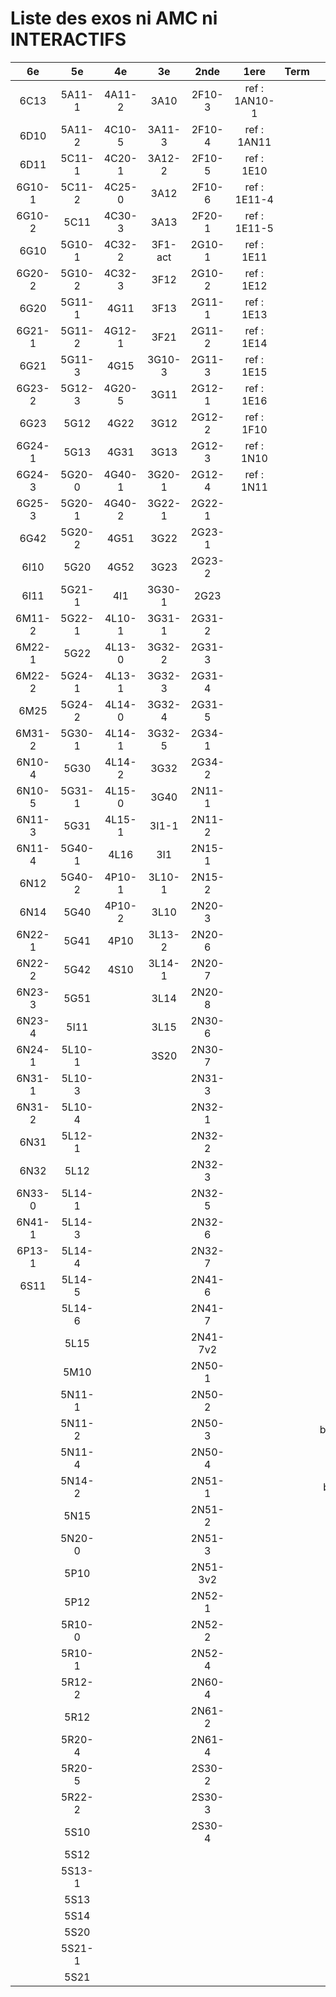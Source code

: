 # Liste des exos ni AMC ni INTERACTIFS

|6e|5e|4e|3e|2nde|1ere|Term|Reste|
|:-:|:-:|:-:|:-:|:-:|:-:|:-:|:-:|
|6C13|5A11-1|4A11-2|3A10|2F10-3|ref : 1AN10-1||MG32_3F13|
|6D10|5A11-2|4C10-5|3A11-3|2F10-4|ref : 1AN11||CM020|
|6D11|5C11-1|4C20-1|3A12-2|2F10-5|ref : 1E10||CM021|
|6G10-1|5C11-2|4C25-0|3A12|2F10-6|ref : 1E11-4||ExC100|
|6G10-2|5C11|4C30-3|3A13|2F20-1|ref : 1E11-5||HPC100|
|6G10|5G10-1|4C32-2|3F1-act|2G10-1|ref : 1E11||PEA11-1|
|6G20-2|5G10-2|4C32-3|3F12|2G10-2|ref : 1E12||PEA11|
|6G20|5G11-1|4G11|3F13|2G11-1|ref : 1E13||PEA12|
|6G21-1|5G11-2|4G12-1|3F21|2G11-2|ref : 1E14||PEA13|
|6G21|5G11-3|4G15|3G10-3|2G11-3|ref : 1E15||PEG20|
|6G23-2|5G12-3|4G20-5|3G11|2G12-1|ref : 1E16||PEG21|
|6G23|5G12|4G22|3G12|2G12-2|ref : 1F10||PEG22|
|6G24-1|5G13|4G31|3G13|2G12-3|ref : 1N10||PEG23|
|6G24-3|5G20-0|4G40-1|3G20-1|2G12-4|ref : 1N11||PEG24|
|6G25-3|5G20-1|4G40-2|3G22-1|2G22-1|||P003|
|6G42|5G20-2|4G51|3G22|2G23-1|||P004|
|6I10|5G20|4G52|3G23|2G23-2|||P005|
|6I11|5G21-1|4I1|3G30-1|2G23|||P006|
|6M11-2|5G22-1|4L10-1|3G31-1|2G31-2|||P007|
|6M22-1|5G22|4L13-0|3G32-2|2G31-3|||P008|
|6M22-2|5G24-1|4L13-1|3G32-3|2G31-4|||P009|
|6M25|5G24-2|4L14-0|3G32-4|2G31-5|||P010|
|6M31-2|5G30-1|4L14-1|3G32-5|2G34-1|||P011|
|6N10-4|5G30|4L14-2|3G32|2G34-2|||P012|
|6N10-5|5G31-1|4L15-0|3G40|2N11-1|||P013|
|6N11-3|5G31|4L15-1|3I1-1|2N11-2|||P014|
|6N11-4|5G40-1|4L16|3I1|2N15-1|||beta2F31|
|6N12|5G40-2|4P10-1|3L10-1|2N15-2|||beta3F23|
|6N14|5G40|4P10-2|3L10|2N20-3|||beta3G15|
|6N22-1|5G41|4P10|3L13-2|2N20-6|||beta3G41|
|6N22-2|5G42|4S10|3L14-1|2N20-7|||beta3S20-1|
|6N23-3|5G51||3L14|2N20-8|||beta3s21|
|6N23-4|5I11||3L15|2N30-6|||beta4C31|
|6N24-1|5L10-1||3S20|2N30-7|||beta4G20-3|
|6N31-1|5L10-3|||2N31-3|||beta4G20-4|
|6N31-2|5L10-4|||2N32-1|||beta6C33-1|
|6N31|5L12-1|||2N32-2|||beta6test2|
|6N32|5L12|||2N32-3|||beta6test2021|
|6N33-0|5L14-1|||2N32-5|||betaAsymptotesObliques|
|6N41-1|5L14-3|||2N32-6|||betaEqCarreDansC|
|6P13-1|5L14-4|||2N32-7|||betaEqValAbs|
|6S11|5L14-5|||2N41-6|||betaEquationsLog|
||5L14-6|||2N41-7|||betaExo3d|
||5L15|||2N41-7v2|||betaExoSimpleMatthieu|
||5M10|||2N50-1|||betaModele10_simple_question-reponse|
||5N11-1|||2N50-2|||betaModele11_parametrable|
||5N11-2|||2N50-3|||betaModele20_plusieurs_types_de_questions|
||5N11-4|||2N50-4|||betaModele21_parametrables|
||5N14-2|||2N51-1|||betaModele30_constructions_géométriques|
||5N15|||2N51-2|||betaModele31_parametrables|
||5N20-0|||2N51-3|||betaModele40_tableau_proportionnalite|
||5P10|||2N51-3v2|||betaModele41_tableau_signes_variations|
||5P12|||2N52-1|||betaProbaAouB|
||5R10-0|||2N52-2|||betaProbabilites|
||5R10-1|||2N52-4|||betaPuissances|
||5R12-2|||2N60-4|||betaSpline|
||5R12|||2N61-2|||betaSys2x2CombLin|
||5R20-4|||2N61-4|||betaTracerParabole|
||5R20-5|||2S30-2|||betarotation3d|
||5R22-2|||2S30-3|||moule_a_exo_mathalea|
||5S10|||2S30-4|||moule_a_exo_mathalea2d|
||5S12||||||c3C10-2|
||5S13-1||||||c3I11|
||5S13||||||c3N10|
||5S14||||||c3N23|
||5S20||||||can6I01|
||5S21-1|||||||
||5S21|||||||

